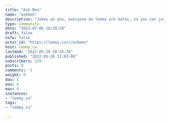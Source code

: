 ```yaml
---
title: "Ask Men" 
name: "askmen"
description: "Jokes on you, everyone on lemmy are males, so you can just use [!asklemmy@lemmy.ml](https://lemmy.ml/c/asklemmy) But hopefully that changes eventually! Crosspost questions for men from there to here!Ask any question and ideally only males answer the question. Females can answer too, but ideally you state that you're not a male.Related:- lemmy.ca/c/askwomen- [ask transgender/non-binary](https://lemmy.ml/c/transgender)"
type: community
date: "2023-07-06 18:29:29"
draft: false
nsfw: false
actor_id: "https://lemmy.ca/c/askmen"
host: lemmy.ca
lastmod: "2022-05-29 10:35:38"
published: "2022-05-26 11:03:06"
subscribers: 129
posts: 0
comments: -1
weight: 0
dau: 1
wau: 4
mau: 4
instances:
- "lemmy_ca"
tags: 
- "lemmy_ca"

---
```

